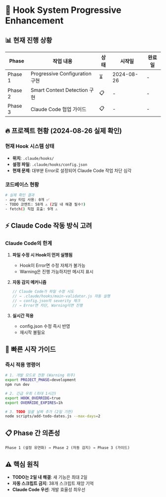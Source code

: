 # 🎯 Hook System Progressive Enhancement

## 📊 현재 진행 상황

| Phase | 작업 내용 | 상태 | 시작일 | 완료일 |
|-------|----------|------|--------|--------|
| Phase 1 | Progressive Configuration 구현 | ⏳ | 2024-08-26 | - |
| Phase 2 | Smart Context Detection 구현 | 📋 | - | - |
| Phase 3 | Claude Code 협업 가이드 | 📋 | - | - |

## 🔥 프로젝트 현황 (2024-08-26 실제 확인)

### 현재 Hook 시스템 상태
- **위치**: `.claude/hooks/`
- **설정 파일**: `.claude/hooks/config.json`
- **현재 문제**: 대부분 Error로 설정되어 Claude Code 작업 차단 심각

### 코드베이스 현황
```bash
# 실제 확인 결과
- any 타입 사용: 0개 ✅
- TODO 코멘트: 58개 ⚠️ (2일 내 해결 필수!)
- fetch() 직접 호출: 9개 ⚠️
```

## ⚡ Claude Code 작동 방식 고려

### Claude Code의 한계
1. **파일 수정 시 Hook이 먼저 실행됨**
   - Hook이 Error면 수정 자체가 불가능
   - Warning은 진행 가능하지만 메시지 표시

2. **자동 감지 메커니즘**
   ```javascript
   // Claude Code가 파일 수정 시도
   // → .claude/hooks/main-validator.js 자동 실행
   // → config.json의 severity 체크
   // → Error면 차단, Warning이면 진행
   ```

3. **실시간 적용**
   - config.json 수정 즉시 반영
   - 재시작 불필요

## 🚀 빠른 시작 가이드

### 즉시 적용 명령어
```bash
# 1. 개발 모드로 전환 (Warning 위주)
export PROJECT_PHASE=development
npm run dev

# 2. 긴급 우회 (최대 1시간)
export HOOK_OVERRIDE=true
export OVERRIDE_EXPIRES=1h

# 3. TODO 일괄 날짜 추가 (2일 기한)
node scripts/add-todo-dates.js --max-days=2
```

## 📋 Phase 간 의존성
```
Phase 1 (설정 유연화) → Phase 2 (자동 감지) → Phase 3 (가이드)
```

## ⚠️ 핵심 원칙
- **TODO는 2일 내 해결**: 새 기능은 최대 2일
- **자동 스크립트 금지**: 38개 스크립트 재앙 기억
- **Claude Code 우선**: 개발 효율성 최우선